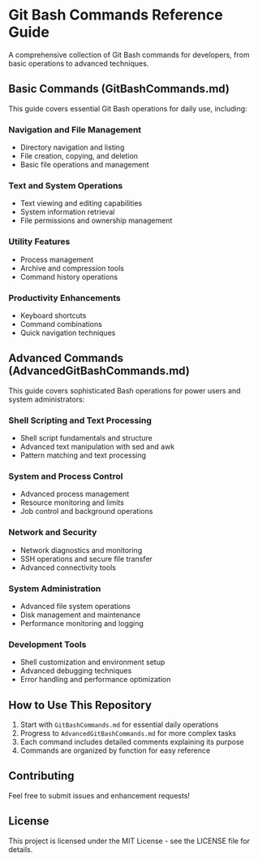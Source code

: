 # Git Bash Commands Reference Guide

A comprehensive collection of Git Bash commands for developers, from basic operations to advanced techniques.

## Basic Commands (GitBashCommands.md)

This guide covers essential Git Bash operations for daily use, including:

### Navigation and File Management
- Directory navigation and listing
- File creation, copying, and deletion
- Basic file operations and management

### Text and System Operations
- Text viewing and editing capabilities
- System information retrieval
- File permissions and ownership management

### Utility Features
- Process management
- Archive and compression tools
- Command history operations

### Productivity Enhancements
- Keyboard shortcuts
- Command combinations
- Quick navigation techniques

  

## Advanced Commands (AdvancedGitBashCommands.md)

This guide covers sophisticated Bash operations for power users and system administrators:

### Shell Scripting and Text Processing
- Shell script fundamentals and structure
- Advanced text manipulation with sed and awk
- Pattern matching and text processing

### System and Process Control
- Advanced process management
- Resource monitoring and limits
- Job control and background operations

### Network and Security
- Network diagnostics and monitoring
- SSH operations and secure file transfer
- Advanced connectivity tools

### System Administration
- Advanced file system operations
- Disk management and maintenance
- Performance monitoring and logging

### Development Tools
- Shell customization and environment setup
- Advanced debugging techniques
- Error handling and performance optimization

## How to Use This Repository

1. Start with `GitBashCommands.md` for essential daily operations
2. Progress to `AdvancedGitBashCommands.md` for more complex tasks
3. Each command includes detailed comments explaining its purpose
4. Commands are organized by function for easy reference

## Contributing

Feel free to submit issues and enhancement requests!

## License

This project is licensed under the MIT License - see the LICENSE file for details.




